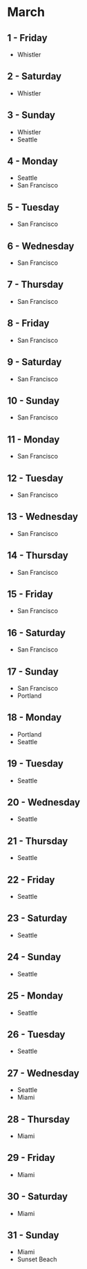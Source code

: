 # March

## 1 - Friday
  - Whistler

## 2 - Saturday
  - Whistler

## 3 - Sunday
  - Whistler
  - Seattle

## 4 - Monday
  - Seattle
  - San Francisco

## 5 - Tuesday
  - San Francisco

## 6 - Wednesday
  - San Francisco

## 7 - Thursday
  - San Francisco

## 8 - Friday
  - San Francisco

## 9 - Saturday
  - San Francisco

## 10 - Sunday
  - San Francisco

## 11 - Monday
  - San Francisco

## 12 - Tuesday
  - San Francisco

## 13 - Wednesday
  - San Francisco

## 14 - Thursday
  - San Francisco

## 15 - Friday
  - San Francisco

## 16 - Saturday
  - San Francisco

## 17 - Sunday
  - San Francisco
  - Portland

## 18 - Monday
  - Portland
  - Seattle

## 19 - Tuesday
  - Seattle

## 20 - Wednesday
  - Seattle

## 21 - Thursday
  - Seattle

## 22 - Friday
  - Seattle

## 23 - Saturday
  - Seattle

## 24 - Sunday
  - Seattle

## 25 - Monday
  - Seattle

## 26 - Tuesday
  - Seattle

## 27 - Wednesday
  - Seattle
  - Miami

## 28 - Thursday
  - Miami

## 29 - Friday
  - Miami

## 30 - Saturday
  - Miami

## 31 - Sunday
  - Miami
  - Sunset Beach
